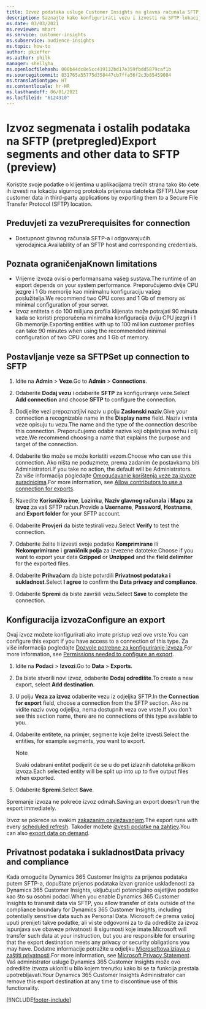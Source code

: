 ```yaml
---
title: Izvoz podataka usluge Customer Insights na glavna računala SFTP
description: Saznajte kako konfigurirati vezu i izvesti na SFTP lokaciju.
ms.date: 03/03/2021
ms.reviewer: mhart
ms.service: customer-insights
ms.subservice: audience-insights
ms.topic: how-to
author: pkieffer
ms.author: philk
manager: shellyha
ms.openlocfilehash: 000b44dc8e5cc419132bd17e359fbdd5879caf1b
ms.sourcegitcommit: 831765a55775d358447cb7ffa56f2c3b85459084
ms.translationtype: HT
ms.contentlocale: hr-HR
ms.lasthandoff: 06/01/2021
ms.locfileid: "6124310"
---
```

# <a name="export-segments-and-other-data-to-sftp-preview"></a><span data-ttu-id="b71f9-103">Izvoz segmenata i ostalih podataka na SFTP (pretpregled)</span><span class="sxs-lookup"><span data-stu-id="b71f9-103">Export segments and other data to SFTP (preview)</span></span>

<span data-ttu-id="b71f9-104">Koristite svoje podatke o klijentima u aplikacijama trećih strana tako što ćete ih izvesti na lokaciju sigurnog protokola prijenosa datoteka (SFTP).</span><span class="sxs-lookup"><span data-stu-id="b71f9-104">Use your customer data in third-party applications by exporting them to a Secure File Transfer Protocol (SFTP) location.</span></span>

## <a name="prerequisites-for-connection"></a><span data-ttu-id="b71f9-105">Preduvjeti za vezu</span><span class="sxs-lookup"><span data-stu-id="b71f9-105">Prerequisites for connection</span></span>

- <span data-ttu-id="b71f9-106">Dostupnost glavnog računala SFTP-a i odgovarajućih vjerodajnica.</span><span class="sxs-lookup"><span data-stu-id="b71f9-106">Availability of an SFTP host and corresponding credentials.</span></span>

## <a name="known-limitations"></a><span data-ttu-id="b71f9-107">Poznata ograničenja</span><span class="sxs-lookup"><span data-stu-id="b71f9-107">Known limitations</span></span>

- <span data-ttu-id="b71f9-108">Vrijeme izvoza ovisi o performansama vašeg sustava.</span><span class="sxs-lookup"><span data-stu-id="b71f9-108">The runtime of an export depends on your system performance.</span></span> <span data-ttu-id="b71f9-109">Preporučujemo dvije CPU jezgre i 1 Gb memorije kao minimalnu konfiguraciju vašeg poslužitelja.</span><span class="sxs-lookup"><span data-stu-id="b71f9-109">We recommend two CPU cores and 1 Gb of memory as minimal configuration of your server.</span></span> 
- <span data-ttu-id="b71f9-110">Izvoz entiteta s do 100 milijuna profila klijenata može potrajati 90 minuta kada se koristi preporučena minimalna konfiguracija dviju CPU jezgri i 1 Gb memorije.</span><span class="sxs-lookup"><span data-stu-id="b71f9-110">Exporting entities with up to 100 million customer profiles can take 90 minutes when using the recommended minimal configuration of two CPU cores and 1 Gb of memory.</span></span> 

## <a name="set-up-connection-to-sftp"></a><span data-ttu-id="b71f9-111">Postavljanje veze sa SFTP</span><span class="sxs-lookup"><span data-stu-id="b71f9-111">Set up connection to SFTP</span></span>

1. <span data-ttu-id="b71f9-112">Idite na **Admin** > **Veze**.</span><span class="sxs-lookup"><span data-stu-id="b71f9-112">Go to **Admin** > **Connections**.</span></span>

1. <span data-ttu-id="b71f9-113">Odaberite **Dodaj vezu** i odaberite **SFTP** za konfiguriranje veze.</span><span class="sxs-lookup"><span data-stu-id="b71f9-113">Select **Add connection** and choose **SFTP** to configure the connection.</span></span>

1. <span data-ttu-id="b71f9-114">Dodijelite vezi prepoznatljivi naziv u polju **Zaslonski naziv**.</span><span class="sxs-lookup"><span data-stu-id="b71f9-114">Give your connection a recognizable name in the **Display name** field.</span></span> <span data-ttu-id="b71f9-115">Naziv i vrsta veze opisuju tu vezu.</span><span class="sxs-lookup"><span data-stu-id="b71f9-115">The name and the type of the connection describe this connection.</span></span> <span data-ttu-id="b71f9-116">Preporučujemo odabir naziva koji objašnjava svrhu i cilj veze.</span><span class="sxs-lookup"><span data-stu-id="b71f9-116">We recommend choosing a name that explains the purpose and target of the connection.</span></span>

1. <span data-ttu-id="b71f9-117">Odaberite tko može se može koristiti vezom.</span><span class="sxs-lookup"><span data-stu-id="b71f9-117">Choose who can use this connection.</span></span> <span data-ttu-id="b71f9-118">Ako ništa ne poduzmete, prema zadanim će postavkama biti Administratori.</span><span class="sxs-lookup"><span data-stu-id="b71f9-118">If you take no action, the default will be Administrators.</span></span> <span data-ttu-id="b71f9-119">Za više informacija pogledajte [Omogućavanje korištenja veze za izvoze suradnicima](connections.md#allow-contributors-to-use-a-connection-for-exports).</span><span class="sxs-lookup"><span data-stu-id="b71f9-119">For more information, see [Allow contributors to use a connection for exports](connections.md#allow-contributors-to-use-a-connection-for-exports).</span></span>

1. <span data-ttu-id="b71f9-120">Navedite **Korisničko ime**, **Lozinku**, **Naziv glavnog računala** i **Mapu za izvoz** za vaš SFTP račun.</span><span class="sxs-lookup"><span data-stu-id="b71f9-120">Provide a **Username**, **Password**, **Hostname**, and **Export folder** for your SFTP account.</span></span>

1. <span data-ttu-id="b71f9-121">Odaberite **Provjeri** da biste testirali vezu.</span><span class="sxs-lookup"><span data-stu-id="b71f9-121">Select **Verify** to test the connection.</span></span>

1. <span data-ttu-id="b71f9-122">Odaberite želite li izvesti svoje podatke **Komprimirane** ili **Nekomprimirane** i **graničnik polja** za izvezene datoteke.</span><span class="sxs-lookup"><span data-stu-id="b71f9-122">Choose if you want to export your data **Gzipped** or **Unzipped** and the **field delimiter** for the exported files.</span></span>

1. <span data-ttu-id="b71f9-123">Odaberite **Prihvaćam** da biste potvrdili **Privatnost podataka i sukladnost**.</span><span class="sxs-lookup"><span data-stu-id="b71f9-123">Select **I agree** to confirm the **Data privacy and compliance**.</span></span>

1. <span data-ttu-id="b71f9-124">Odaberite **Spremi** da biste završili vezu.</span><span class="sxs-lookup"><span data-stu-id="b71f9-124">Select **Save** to complete the connection.</span></span>

## <a name="configure-an-export"></a><span data-ttu-id="b71f9-125">Konfiguracija izvoza</span><span class="sxs-lookup"><span data-stu-id="b71f9-125">Configure an export</span></span>

<span data-ttu-id="b71f9-126">Ovaj izvoz možete konfigurirati ako imate pristup vezi ove vrste.</span><span class="sxs-lookup"><span data-stu-id="b71f9-126">You can configure this export if you have access to a connection of this type.</span></span> <span data-ttu-id="b71f9-127">Za više informacija pogledajte [Dozvole potrebne za konfiguriranje izvoza](export-destinations.md#set-up-a-new-export).</span><span class="sxs-lookup"><span data-stu-id="b71f9-127">For more information, see [Permissions needed to configure an export](export-destinations.md#set-up-a-new-export).</span></span>

1. <span data-ttu-id="b71f9-128">Idite na **Podaci** > **Izvozi**.</span><span class="sxs-lookup"><span data-stu-id="b71f9-128">Go to **Data** > **Exports**.</span></span>

1. <span data-ttu-id="b71f9-129">Da biste stvorili novi izvoz, odaberite **Dodaj odredište**.</span><span class="sxs-lookup"><span data-stu-id="b71f9-129">To create a new export, select **Add destination**.</span></span>

1. <span data-ttu-id="b71f9-130">U polju **Veza za izvoz** odaberite vezu iz odjeljka SFTP.</span><span class="sxs-lookup"><span data-stu-id="b71f9-130">In the **Connection for export** field, choose a connection from the SFTP section.</span></span> <span data-ttu-id="b71f9-131">Ako ne vidite naziv ovog odjeljka, nema dostupnih veza ove vrste.</span><span class="sxs-lookup"><span data-stu-id="b71f9-131">If you don't see this section name, there are no connections of this type available to you.</span></span>

1. <span data-ttu-id="b71f9-132">Odaberite entitete, na primjer, segmente koje želite izvesti.</span><span class="sxs-lookup"><span data-stu-id="b71f9-132">Select the entities, for example segments, you want to export.</span></span>

   > [!NOTE]
   > <span data-ttu-id="b71f9-133">Svaki odabrani entitet podijelit će se u do pet izlaznih datoteka prilikom izvoza.</span><span class="sxs-lookup"><span data-stu-id="b71f9-133">Each selected entity will be split up into up to five output files when exported.</span></span> 

1. <span data-ttu-id="b71f9-134">Odaberite **Spremi**.</span><span class="sxs-lookup"><span data-stu-id="b71f9-134">Select **Save**.</span></span>

<span data-ttu-id="b71f9-135">Spremanje izvoza ne pokreće izvoz odmah.</span><span class="sxs-lookup"><span data-stu-id="b71f9-135">Saving an export doesn't run the export immediately.</span></span>

<span data-ttu-id="b71f9-136">Izvoz se pokreće sa svakim [zakazanim osvježavanjem](system.md#schedule-tab).</span><span class="sxs-lookup"><span data-stu-id="b71f9-136">The export runs with every [scheduled refresh](system.md#schedule-tab).</span></span> <span data-ttu-id="b71f9-137">Također možete [izvesti podatke na zahtjev](export-destinations.md#run-exports-on-demand).</span><span class="sxs-lookup"><span data-stu-id="b71f9-137">You can also [export data on demand](export-destinations.md#run-exports-on-demand).</span></span> 

## <a name="data-privacy-and-compliance"></a><span data-ttu-id="b71f9-138">Privatnost podataka i sukladnost</span><span class="sxs-lookup"><span data-stu-id="b71f9-138">Data privacy and compliance</span></span>

<span data-ttu-id="b71f9-139">Kada omogućite Dynamics 365 Customer Insights za prijenos podataka putem SFTP-a, dopuštate prijenos podataka izvan granice usklađenosti za Dynamics 365 Customer Insights, uključujući potencijalno osjetljive podatke kao što su osobni podaci.</span><span class="sxs-lookup"><span data-stu-id="b71f9-139">When you enable Dynamics 365 Customer Insights to transmit data via SFTP, you allow transfer of data outside of the compliance boundary for Dynamics 365 Customer Insights, including potentially sensitive data such as Personal Data.</span></span> <span data-ttu-id="b71f9-140">Microsoft će prema vašoj uputi prenijeti takve podatke, ali vi ste odgovorni za to da odredište za izvoz ispunjava sve obaveze privatnosti ili sigurnosti koje imate.</span><span class="sxs-lookup"><span data-stu-id="b71f9-140">Microsoft will transfer such data at your instruction, but you are responsible for ensuring that the export destination meets any privacy or security obligations you may have.</span></span> <span data-ttu-id="b71f9-141">Dodatne informacije potražite u odjeljku [Microsoftova izjava o zaštiti privatnosti](https://go.microsoft.com/fwlink/?linkid=396732).</span><span class="sxs-lookup"><span data-stu-id="b71f9-141">For more information, see [Microsoft Privacy Statement](https://go.microsoft.com/fwlink/?linkid=396732).</span></span>
<span data-ttu-id="b71f9-142">Vaš administrator usluge Dynamics 365 Customer Insights može ovo odredište izvoza ukloniti u bilo kojem trenutku kako bi se ta funkcija prestala upotrebljavati.</span><span class="sxs-lookup"><span data-stu-id="b71f9-142">Your Dynamics 365 Customer Insights Administrator can remove this export destination at any time to discontinue use of this functionality.</span></span>

[!INCLUDE[footer-include](../includes/footer-banner.md)]
